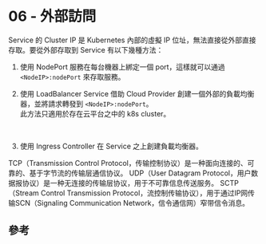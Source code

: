 # 06 - 外部訪問
Service 的 Cluster IP 是 Kubernetes 內部的虛擬 IP 位址，無法直接從外部直接存取。要從外部存取到 Service 有以下幾種方法：

1. 使用 NodePort 服務在每台機器上綁定一個 port，這樣就可以通過 `<NodeIP>:nodePort` 來存取服務。

2. 使用 LoadBalancer Service 借助 Cloud Provider 創建一個外部的負載均衡器，並將請求轉發到 `<NodeIP>:nodePort`。<br/>
  此方法只適用於存在云平台之中的 k8s cluster。

<br/>

3. 使用 Ingress Controller 在 Service 之上創建負載均衡器。 



TCP（Transmission Control Protocol，传输控制协议）是一种面向连接的、可靠的、基于字节流的传输层通信协议。
UDP（User Datagram Protocol，用户数据报协议）是一种无连接的传输层协议，用于不可靠信息传送服务。
SCTP（Stream Control Transmission Protocol，流控制传输协议），用于通过IP网传输SCN（Signaling Communication Network，信令通信网）窄带信令消息。

## 參考